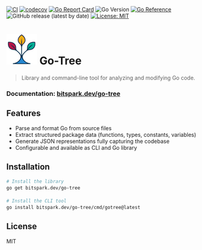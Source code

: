 [![CI](https://github.com/Bitspark/go-tree/actions/workflows/main-pipeline.yml/badge.svg)](https://github.com/Bitspark/go-tree/actions/workflows/main-pipeline.yml)
[![codecov](https://codecov.io/gh/Bitspark/go-tree/branch/main/graph/badge.svg?token=CRRt8eRJBz)](https://app.codecov.io/gh/Bitspark/go-tree/tree/main)
[![Go Report Card](https://goreportcard.com/badge/github.com/Bitspark/go-tree)](https://goreportcard.com/report/github.com/Bitspark/go-tree)
![Go Version](https://img.shields.io/github/go-mod/go-version/Bitspark/go-tree)
[![Go Reference](https://pkg.go.dev/badge/github.com/Bitspark/go-tree.svg)](https://pkg.go.dev/bitspark.dev/go-tree)
![GitHub release (latest by date)](https://img.shields.io/github/v/release/Bitspark/go-tree)
[![License: MIT](https://img.shields.io/badge/License-MIT-yellow.svg)](https://opensource.org/licenses/MIT)

# [![](assets/go-tree@h80px.png)](https://bitspark.dev/go-tree) Go-Tree

> Library and command-line tool for analyzing and modifying Go code.

### **Documentation**: [bitspark.dev/go-tree](https://bitspark.dev/go-tree)

## Features

- Parse and format Go from source files
- Extract structured package data (functions, types, constants, variables)
- Generate JSON representations fully capturing the codebase
- Configurable and available as CLI and Go library

## Installation

```bash
# Install the library
go get bitspark.dev/go-tree

# Install the CLI tool
go install bitspark.dev/go-tree/cmd/gotree@latest
```

## License

MIT